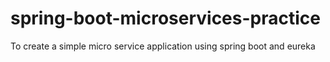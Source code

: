 # spring-boot-microservices-practice

To create a simple micro service application using spring boot and eureka
